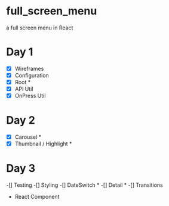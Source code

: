 # full_screen_menu

a full screen menu in React

# Day 1
-[x] Wireframes
-[x] Configuration
-[x] Root *
-[x] API Util
-[x] OnPress Util

# Day 2
-[x] Carousel *
-[x] Thumbnail / Highlight *

# Day 3
-[] Testing
-[] Styling
-[] DateSwitch *
-[] Detail *
-[] Transitions

* React Component
